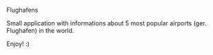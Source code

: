 Flughafens

Small application with informations about 5 most popular airports (ger. Flughafen) in the world.

Enjoy! :)
